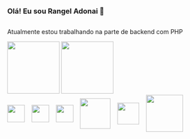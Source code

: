 ### Olá! Eu sou Rangel Adonai 👋
##
<p>Atualmente estou trabalhando na parte de backend com PHP</p>
<div>
  <img height="120em" src="https://github-readme-stats.vercel.app/api?username=rangelkohei&show_icons=true&theme=dark"/>
  <img height="120em" src="https://github-readme-stats.vercel.app/api/top-langs/?username=rangelkohei&layout=compact&theme=dark"/>
</div>
<div>
    <img align="center" height="40px" src="https://cdn.jsdelivr.net/gh/devicons/devicon/icons/html5/html5-original.svg"/>&nbsp;&nbsp;&nbsp;
    <img align="center" height="40px" src="https://cdn.jsdelivr.net/gh/devicons/devicon/icons/css3/css3-original.svg"/>&nbsp;&nbsp;&nbsp;
    <img align="center" height="40px" src="https://cdn.jsdelivr.net/gh/devicons/devicon/icons/javascript/javascript-plain.svg"/>&nbsp;&nbsp;&nbsp;
    <img align="center" height="70ox" src="https://res.cloudinary.com/practicaldev/image/fetch/s--bcsZuthB--/c_limit,f_auto,fl_progressive,q_80,w_192/https://dev-to-uploads.s3.amazonaws.com/uploads/badge/badge_image/21/php-elephant.png"/>&nbsp;&nbsp;&nbsp;
    <img align="center" height="50px" src="https://cdn.jsdelivr.net/gh/devicons/devicon/icons/mysql/mysql-original.svg"/>&nbsp;&nbsp;&nbsp;
    <img align="center" height="85px" src="https://cdn.jsdelivr.net/gh/devicons/devicon/icons/docker/docker-original.svg" />&nbsp;&nbsp;&nbsp;
</div>
